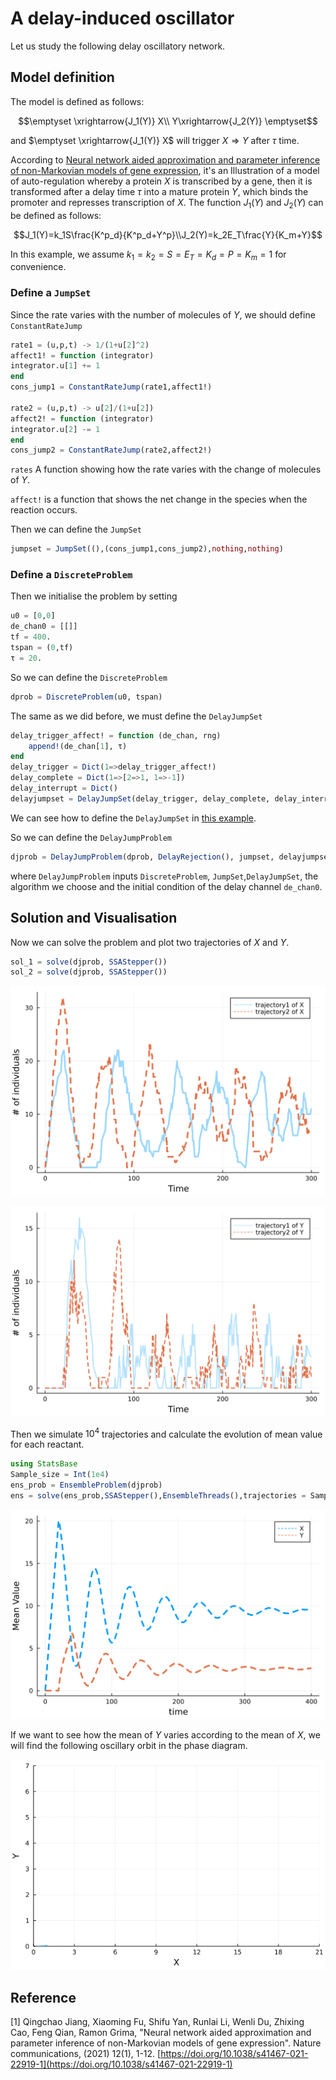# A delay-induced oscillator
Let us study the following delay oscillatory network.
## Model definition

The model is defined as follows:
```math
\emptyset \xrightarrow{J_1(Y)} X\\
 Y\xrightarrow{J_2(Y)} \emptyset
```
and $\emptyset \xrightarrow{J_1(Y)} X$ will trigger $X\Rightarrow Y$ after $\tau$ time.

According to [Neural network aided approximation and parameter inference of non-Markovian models of gene expression](https://www.nature.com/articles/s41467-021-22919-1), it's an Illustration of a model of auto-regulation whereby a protein $X$ is transcribed by a gene, then it is transformed after a delay time $\tau$ into a mature protein $Y$, which binds the promoter and represses transcription of $X$. The function $J_1(Y)$ and $J_2(Y)$ can be defined as follows:
```math
J_1(Y)=k_1S\frac{K^p_d}{K^p_d+Y^p}\\J_2(Y)=k_2E_T\frac{Y}{K_m+Y}
```
In this example, we assume $k_1=k_2=S=E_T=K_d=P=K_m=1$ for convenience.

### Define a `JumpSet`

Since the rate varies with the number of molecules of $Y$, we should define `ConstantRateJump`

```julia
rate1 = (u,p,t) -> 1/(1+u[2]^2)
affect1! = function (integrator)
integrator.u[1] += 1
end
cons_jump1 = ConstantRateJump(rate1,affect1!)

rate2 = (u,p,t) -> u[2]/(1+u[2])
affect2! = function (integrator)
integrator.u[2] -= 1
end
cons_jump2 = ConstantRateJump(rate2,affect2!)
```

`rates` A function showing how the rate varies with the change of molecules of $Y$.

`affect!` is a function that shows the net change in the species when the reaction occurs.

Then we can define the `JumpSet`

```julia
jumpset = JumpSet((),(cons_jump1,cons_jump2),nothing,nothing)
```

### Define a `DiscreteProblem`

Then we initialise the problem by setting

```julia
u0 = [0,0]
de_chan0 = [[]]
tf = 400.
tspan = (0,tf)
τ = 20.
```

So we can define the `DiscreteProblem`

```julia
dprob = DiscreteProblem(u0, tspan)
```

The same as we did before, we must define the `DelayJumpSet`

```julia
delay_trigger_affect! = function (de_chan, rng)
    append!(de_chan[1], τ)
end
delay_trigger = Dict(1=>delay_trigger_affect!)
delay_complete = Dict(1=>[2=>1, 1=>-1])
delay_interrupt = Dict()
delayjumpset = DelayJumpSet(delay_trigger, delay_complete, delay_interrupt)
```

We can see how to define the  `DelayJumpSet` in [this example](https://palmtree2013.github.io/DelaySSAdocs.jl/dev/tutorials/bursty/).

So we can define the `DelayJumpProblem`

```julia
djprob = DelayJumpProblem(dprob, DelayRejection(), jumpset, delayjumpset, de_chan0, save_positions=(true,true))
```

where `DelayJumpProblem` inputs `DiscreteProblem`, `JumpSet`,`DelayJumpSet`, the algorithm we choose and the initial condition of the delay channel `de_chan0`.

## Solution and Visualisation

Now we can solve the problem and plot two trajectories of $X$ and $Y$.

```julia
sol_1 = solve(djprob, SSAStepper())
sol_2 = solve(djprob, SSAStepper())
```
![oscillator1](../assets/oscillator1.svg)

![oscillator2](../assets/oscillator2.svg)

Then we simulate $10^4$ trajectories and calculate the evolution of mean value for each reactant.

```julia
using StatsBase
Sample_size = Int(1e4)
ens_prob = EnsembleProblem(djprob)
ens = solve(ens_prob,SSAStepper(),EnsembleThreads(),trajectories = Sample_size, saveat = .1, save_delay_channel =false)
```
![oscillator3](../assets/oscillator3.svg)

If we want to see how the mean of $Y$ varies according to the mean of $X$, we will find the following oscillary orbit in the phase diagram.

![oscillator4](../assets/oscillator4.gif)

## Reference

[1] Qingchao Jiang, Xiaoming Fu, Shifu Yan, Runlai Li, Wenli Du, Zhixing Cao, Feng Qian, Ramon Grima, "Neural network aided approximation and parameter inference of non-Markovian models of gene expression". Nature communications, (2021) 12(1), 1-12. [https://doi.org/10.1038/s41467-021-22919-1](https://doi.org/10.1038/s41467-021-22919-1)
